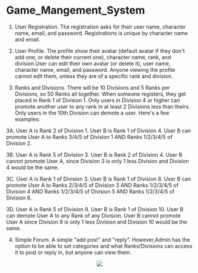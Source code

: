 # Game_Mangement_System
1. User Registration. The registration asks for their user name, character name, email, and password. Registrations is unique by character name and email.

2. User Profile. The profile show their avatar (default avatar if they don't add one, or delete their current one), character name, rank, and division.User can edit their own avatar (or delete it), user name, character name, email, and password. Anyone viewing the profile cannot edit them, unless they are of a specific rank and division.

3. Ranks and Divisions. There will be 10 Divisions and 5 Ranks per Divisions, so 50 Ranks all together. When someone registers, they get placed in Rank 1 of Division 1. Only users in Division 4 or higher can promote another user to any rank in at least 2 Divisions less than theirs. Only users in the 10th Division can demote a user. Here's a few examples:

3A. User A is Rank 2 of Division 1. User B is Rank 1 of Division 4. User B can promote User A to Ranks 3/4/5 of Division 1 AND Ranks 1/2/3/4/5 of Division 2.

3B. User A is Rank 5 of Division 3. User B is Rank 2 of Division 4. User B cannot promote User A, since Division 3 is only 1 less Division and Division 4 would be the same.

3C. User A is Rank 1 of Division 3. User B is Rank 1 of Division 8. User B can promote User A to Ranks 2/3/4/5 of Division 3 AND Ranks 1/2/3/4/5 of Division 4 AND Ranks 1/2/3/4/5 of Division 5 AND Ranks 1/2/3/4/5 of Division 6.

3D. User A is Rank 5 of Division 9. User B is Rank 1 of Division 10. User B can demote User A to any Rank of any Division. User B cannot promote User A since Division 9 is only 1 less Division and Division 10 would be the same.

4. Simple Forum. A simple "add post" and "reply". However,Admin has the option to be able to set categories and what Ranks/Divisions can access it to post or reply in, but anyone can view them.

<p align="center"><img src="http://techjahid.com/img/game1_lightbox.jpg"></p>
